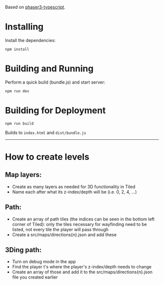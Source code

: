 Based on [phaser3-typescript](https://github.com/digitsensitive/phaser3-typescript/).

# Installing

Install the dependencies:

```
npm install
```

# Building and Running

Perform a quick build (bundle.js) and start server:

```
npm run dev
```

# Building for Deployment

```
npm run build
```

Builds to `index.html` and `dist/bundle.js`

------

# How to create levels

## Map layers:
* Create as many layers as needed for 3D functionality in Tiled
* Name each after what its z-index/depth will be (i.e. 0, 2, 4, ...)

## Path:
* Create an array of path tiles (the indices can be seen in the bottom left corner of Tiled): only the tiles necessary for wayfinding need to be listed, not every tile the player will pass through
* Create a src/maps/directions{n}.json and add these


## 3Ding path:
* Turn on debug mode in the app
* Find the player t's where the player's z-index/depth needs to change
* Create an array of those and add it to the src/maps/directions{n}.json file you created earlier
